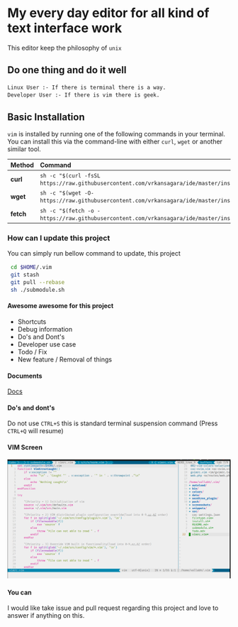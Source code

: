 # My every day editor for all kind of text interface work

This editor keep the philosophy of `unix`

## Do one thing and do it well

```bash
Linux User :- If there is terminal there is a way.
Developer User :- If there is vim there is geek.
```

## Basic Installation

`vim` is installed by running one of the following commands in your terminal.
You can install this via the command-line with
either `curl`, `wget` or another similar tool.

| Method    | Command                                                                                     |
| :-------- | :------------------------------------------------------------------------------------------ |
| **curl**  | `sh -c "$(curl -fsSL https://raw.githubusercontent.com/vrkansagara/ide/master/install.sh)"` |
| **wget**  | `sh -c "$(wget -O- https://raw.githubusercontent.com/vrkansagara/ide/master/install.sh)"`   |
| **fetch** | `sh -c "$(fetch -o - https://raw.githubusercontent.com/vrkansagara/ide/master/install.sh)"` |

### How can I update this project

You can simply run bellow command to update, this project

```bash
 cd $HOME/.vim
 git stash
 git pull --rebase
 sh ./submodule.sh
```

#### Awesome awesome for this project

- Shortcuts
- Debug information
- Do's and Dont's
- Developer use case
- Todo / Fix
- New feature / Removal of things

#### Documents

[Docs](src/Docs/README.md)

#### Do's and dont's

Do not use `CTRL+S` this is standard terminal suspension
command (Press `CTRL+Q` will resume)

#### VIM Screen

![image](https://github.com/vrkansagara/ide/blob/master/src/Images/light.png)

#### You can

I would like take issue and pull request regarding this project and
love to answer if anything on this.
